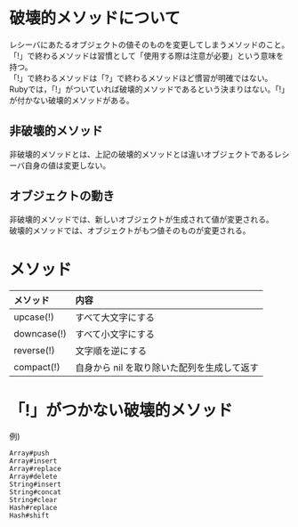 # 破壊的メソッドについて
レシーバにあたるオブジェクトの値そのものを変更してしまうメソッドのこと。<br>
「!」で終わるメソッドは習慣として「使用する際は注意が必要」という意味を持つ。<br>
「!」で終わるメソッドは「?」で終わるメソッドほど慣習が明確ではない。<br>
Rubyでは，「!」がついていれば破壊的メソッドであるという決まりはない。「!」が付かない破壊的メソッドがある。

## 非破壊的メソッド
非破壊的メソッドとは、上記の破壊的メソッドとは違いオブジェクトであるレシーバ自身の値は変更しない。

## オブジェクトの動き
非破壊的メソッドでは、新しいオブジェクトが生成されて値が変更される。<br>
破壊的メソッドでは、オブジェクトがもつ値そのものが変更される。

# メソッド
| メソッド | 内容 |
| :--- | :--- |
| upcase(!) | すべて大文字にする | 
| downcase(!) | すべて小文字にする | 
| reverse(!) | 文字順を逆にする | 
| compact(!) | 自身から nil を取り除いた配列を生成して返す | 

# 「!」がつかない破壊的メソッド
例)
```
Array#push
Array#insert
Array#replace
Array#delete
String#insert
String#concat
String#clear
Hash#replace
Hash#shift
```
